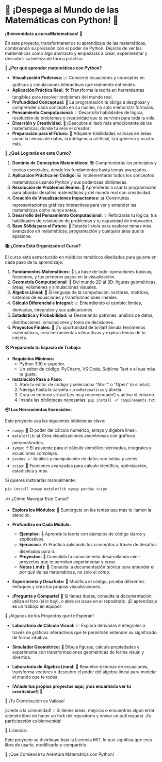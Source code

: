# 🚀 ¡Despega al Mundo de las Matemáticas con Python! 🐍

**¡Bienvenido/a a cursoMatematicas!** 👋

En este proyecto, transformaremos tu aprendizaje de las matemáticas, combinando su precisión con el poder de Python. Dejarás de ver las matemáticas como algo abstracto y empezarás a crear, experimentar y descubrir su belleza de forma práctica. 

**🤔 ¿Por qué aprender matemáticas *con* Python?**

*   **Visualización Poderosa:** 📈 Convierte ecuaciones y conceptos en gráficos y simulaciones interactivas que realmente entiendes.
*   **Aplicación Práctica Real:** 🛠️ Transforma la teoría en herramientas tangibles para resolver problemas del mundo real.
*   **Profundidad Conceptual:** 🧠 La programación te obliga a desglosar y comprender cada concepto en su núcleo, no solo memorizar fórmulas.
*   **Pensamiento Computacional:** 💡 Desarrolla habilidades de lógica, resolución de problemas y creatividad que te servirán para toda la vida.
*   **Diversión y Creatividad:** 🎉 ¡Descubre el lado más emocionante de las matemáticas, donde tú eres el creador!
*   **Preparación para el Futuro:** 🚀 Adquiere habilidades valiosas en áreas como la ciencia de datos, la inteligencia artificial, la ingeniería y mucho más.

**🎯 ¿Qué Lograrás en este Curso?**

1.  **Dominio de Conceptos Matemáticos:** 📚 Comprenderás los principios y teorías esenciales, desde los fundamentos hasta temas avanzados.
2.  **Aplicación Práctica en Código:** 💻 Implementarás todos los conceptos matemáticos usando Python y sus poderosas bibliotecas.
3.  **Resolución de Problemas Reales:** 🧩 Aprenderás a usar la programación para abordar desafíos matemáticos y del mundo real con creatividad.
4.  **Creación de Visualizaciones Impactantes:** 📊 Construirás representaciones gráficas interactivas para ver y entender las matemáticas como nunca antes.
5.  **Desarrollo del Pensamiento Computacional:** 💡 Reforzarás tu lógica, tus habilidades de resolución de problemas y tu capacidad de innovación.
6.  **Base Sólida para el Futuro:** 🧱 Estarás listo/a para explorar temas más avanzados en matemáticas, programación y cualquier área que te apasione.

**📚 ¿Cómo Está Organizado el Curso?**

El curso está estructurado en módulos temáticos diseñados para guiarte en cada paso de tu aprendizaje:

1.  **Fundamentos Matemáticos:** 🔢 La base de todo: operaciones básicas, funciones, y tus primeros pasos en la visualización.
2.  **Geometría Computacional:** 📐 Del mundo 2D al 3D: figuras geométricas, áreas, volúmenes y simulaciones visuales.
3.  **Álgebra Lineal:** 🧮 El lenguaje de la computación: vectores, matrices, sistemas de ecuaciones y transformaciones lineales.
4.  **Cálculo Diferencial e Integral:** 📈 Entendiendo el cambio: límites, derivadas, integrales y sus aplicaciones.
5.  **Estadística y Probabilidad:** 📊 Desvelando patrones: análisis de datos, distribuciones, simulaciones y toma de decisiones.
6.  **Proyectos Finales:** 🚀 ¡Tu oportunidad de brillar! Simula fenómenos matemáticos, crea herramientas interactivas y explora temas de tu interés.

**🛠️ Preparando tu Espacio de Trabajo:**

*   **Requisitos Mínimos:**
    *   Python 3.10 o superior.
    *   Un editor de código: PyCharm, VS Code, Sublime Text o el que más te guste.
*   **Instalación Paso a Paso:**
    1.  Abre tu editor de código y selecciona "Abrir" o "Open" (o similar).
    2.  Navega hasta la carpeta `cursoMatematicas` y ábrela.
    3.  Crea un entorno virtual (¡es muy recomendado!) y activa el entorno.
    4.  Instala las bibliotecas necesarias: `pip install -r requirements.txt`

**📦 Las Herramientas Esenciales:**

Este proyecto usa las siguientes bibliotecas clave:

*   `numpy`: 🔢 El poder del cálculo numérico, arrays y álgebra lineal.
*   `matplotlib`: 📊 Crea visualizaciones asombrosas con gráficos personalizados.
*   `sympy`: ➗ El asistente para el cálculo simbólico: derivadas, integrales y ecuaciones complejas.
*   `pandas`: 📈 Análisis y manipulación de datos con tablas y series.
*   `scipy`: 🔬 Funciones avanzadas para cálculo científico, optimización, estadística y más.

Si quieres instalarlas manualmente:

```bash
pip install numpy matplotlib sympy pandas scipy
```
✍️ ¿Cómo Navegar Este Curso?

*   **Explora los Módulos:** 🧭 Sumérgete en los temas que más te llamen la atención.

*   **Profundiza en Cada Módulo:**
    *   **Ejemplos:** 📖 Aprende la teoría con ejemplos de código claros y explicativos.
    *   **Ejercicios:** ✍️ Practica aplicando los conceptos a través de desafíos diseñados para ti.
    *   **Proyectos:** 🚀 Consolida tu conocimiento desarrollando mini-proyectos que te permitan experimentar y crear.
    *   **Notas (.md):** 📝 Consulta la documentación teórica para entender el *por qué* de las matemáticas, no solo el *cómo*.

*   **Experimenta y Desafíate:** 🧪 Modifica el código, prueba diferentes enfoques y crea tus propias visualizaciones.

*   **¡Pregunta y Comparte!** 💬 Si tienes dudas, consulta la documentación, utiliza el foro (si lo hay), o abre un issue en el repositorio. ¡El aprendizaje es un trabajo en equipo!

🌟 ¡Algunos de los Proyectos que te Esperan!

*   **Laboratorio de Cálculo Visual:** 📈 Explora derivadas e integrales a través de gráficos interactivos que te permitirán entender su significado de forma intuitiva.

*   **Simulador Geométrico:** 📐 Dibuja figuras, calcula propiedades y experimenta con transformaciones geométricas de forma visual y divertida.

*   **Laboratorio de Álgebra Lineal:** 🧮 Resuelve sistemas de ecuaciones, transforma vectores y descubre el poder del álgebra lineal para modelar el mundo que te rodea.

*   **[Añade tus propios proyectos aquí, ¡nos encantaría ver tu creatividad!]** 🚀

🤝 ¡Tu Contribución es Valiosa!

¡Únete a la comunidad! 💡 Si tienes ideas, mejoras o encuentras algún error, siéntete libre de hacer un fork del repositorio y enviar un pull request. ¡Tu participación es bienvenida!

📜 Licencia:

Este proyecto se distribuye bajo la Licencia MIT, lo que significa que eres libre de usarlo, modificarlo y compartirlo.

🎉 ¡Que Comience tu Aventura Matemática con Python!

